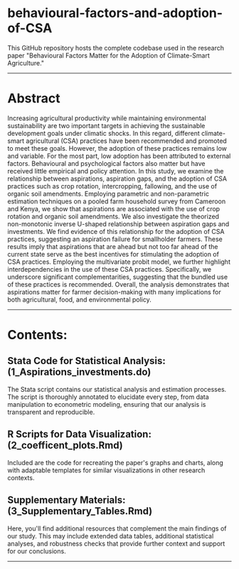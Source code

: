 # behavioural-factors-and-adoption-of-CSA
This GitHub repository hosts the complete codebase used in the research paper "Behavioural Factors Matter for the Adoption of Climate-Smart Agriculture."

---

# Abstract

Increasing agricultural productivity while maintaining environmental sustainability are two important targets in achieving the sustainable development goals under climatic shocks. In this regard, different climate-smart agricultural (CSA) practices have been recommended and promoted to meet these goals. However, the adoption of these practices remains low and variable. For the most part, low adoption has been attributed to external factors. Behavioural and psychological factors also matter but have received little empirical and policy attention. In this study, we examine the relationship between aspirations, aspiration gaps, and the adoption of CSA practices such as crop rotation, intercropping, fallowing, and the use of organic soil amendments. Employing parametric and non-parametric estimation techniques on a pooled farm household survey from Cameroon and Kenya, we show that aspirations are associated with the use of crop rotation and organic soil amendments. We also investigate the theorized non-monotonic inverse U-shaped relationship between aspiration gaps and investments. We find evidence of this relationship for the adoption of CSA practices, suggesting an aspiration failure for smallholder farmers. These results imply that aspirations that are ahead but not too far ahead of the current state serve as the best incentives for stimulating the adoption of CSA practices. Employing the multivariate probit model, we further highlight interdependencies in the use of these CSA practices. Specifically, we underscore significant complementarities, suggesting that the bundled use of these practices is recommended. Overall, the analysis demonstrates that aspirations matter for farmer decision-making with many implications for both agricultural, food, and environmental policy.

---

# Contents:

## Stata Code for Statistical Analysis: (1_Aspirations_investments.do)

The Stata script contains our statistical analysis and estimation processes.
The script is thoroughly annotated to elucidate every step, from data manipulation to econometric modeling, ensuring that our analysis is transparent and reproducible.

## R Scripts for Data Visualization: (2_coefficent_plots.Rmd)

Included are the code for recreating the paper's graphs and charts, along with adaptable templates for similar visualizations in other research contexts.

## Supplementary Materials: (3_Supplementary_Tables.Rmd)

Here, you'll find additional resources that complement the main findings of our study.
This may include extended data tables, additional statistical analyses, and robustness checks that provide further context and support for our conclusions.

---


